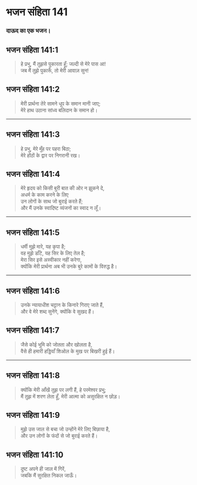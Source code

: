 # भजन संहिता 141

### दाऊद का एक भजन।

## भजन संहिता 141:1

> हे प्रभु, मैं तुझसे पुकारता हूँ; जल्दी से मेरे पास आ!  
> जब मैं तुझे पुकारूँ, तो मेरी आवाज़ सुन!

## भजन संहिता 141:2

> मेरी प्रार्थना तेरे सामने धूप के समान मानी जाए;  
> मेरे हाथ उठाना सांध्य बलिदान के समान हो।

---

## भजन संहिता 141:3

> हे प्रभु, मेरे मुँह पर पहरा बिठा;  
> मेरे होंठों के द्वार पर निगरानी रख।

## भजन संहिता 141:4

> मेरे हृदय को किसी बुरी बात की ओर न झुकने दे,  
> अधर्म के काम करने के लिए  
> उन लोगों के साथ जो बुराई करते हैं;  
> और मैं उनके स्वादिष्ट व्यंजनों का स्वाद न लूँ।

---

## भजन संहिता 141:5

> धर्मी मुझे मारे, यह कृपा है;  
> वह मुझे डाँटे, यह सिर के लिए तेल है;  
> मेरा सिर इसे अस्वीकार नहीं करेगा,  
> क्योंकि मेरी प्रार्थना अब भी उनके बुरे कामों के विरुद्ध है।

---

## भजन संहिता 141:6

> उनके न्यायाधीश चट्टान के किनारे गिराए जाते हैं,  
> और वे मेरे शब्द सुनेंगे, क्योंकि वे सुखद हैं।

## भजन संहिता 141:7

> जैसे कोई भूमि को जोतता और खोलता है,  
> वैसे ही हमारी हड्डियाँ शिओल के मुख पर बिखरी हुई हैं।

---

## भजन संहिता 141:8

> क्योंकि मेरी आँखें तुझ पर लगी हैं, हे परमेश्वर प्रभु;  
> मैं तुझ में शरण लेता हूँ, मेरी आत्मा को असुरक्षित न छोड़।

## भजन संहिता 141:9

> मुझे उस जाल से बचा जो उन्होंने मेरे लिए बिछाया है,  
> और उन लोगों के फंदों से जो बुराई करते हैं।

## भजन संहिता 141:10

> दुष्ट अपने ही जाल में गिरें,  
> जबकि मैं सुरक्षित निकल जाऊँ।

